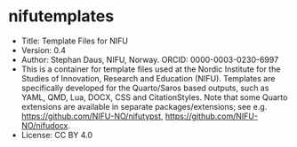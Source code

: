 [//]: # (Slett denne eller bytt ut med prosjektmappens struktur og annen informasjon som skal overleve prosjektmedlemmene. Hva trenger nye prosjektmedlemmer å huske på? Finnes filer andre steder også?)

# nifutemplates
- Title: Template Files for NIFU
- Version: 0.4
- Author: Stephan Daus, NIFU, Norway. ORCID: 0000-0003-0230-6997
- This is a container for template files used at the Nordic Institute 
    for the Studies of Innovation, Research and Education (NIFU). Templates are 
    specifically developed for the Quarto/Saros based outputs, such as YAML, 
    QMD, Lua, DOCX, CSS and CitationStyles. Note that some Quarto extensions are
    available in separate packages/extensions; see e.g. 
    <https://github.com/NIFU-NO/nifutypst>, <https://github.com/NIFU-NO/nifudocx>.
- License: CC BY 4.0
